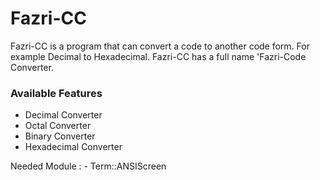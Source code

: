 # Fazri-CC

Fazri-CC is a program that can convert a code to another code form. For example Decimal to Hexadecimal. Fazri-CC has a full name 'Fazri-Code Converter.

### Available Features

- Decimal Converter
- Octal Converter
- Binary Converter
- Hexadecimal Converter

Needed Module : - Term::ANSIScreen
